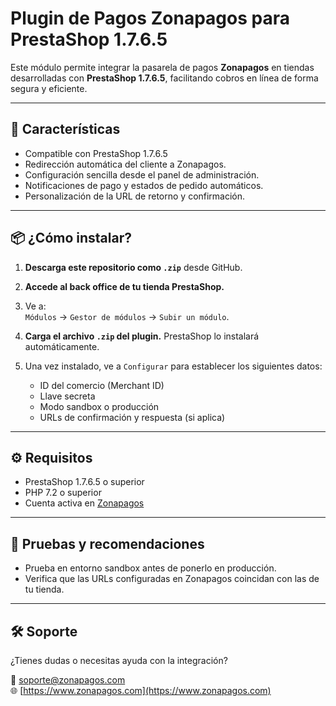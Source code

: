 # Plugin de Pagos Zonapagos para PrestaShop 1.7.6.5

Este módulo permite integrar la pasarela de pagos **Zonapagos** en tiendas desarrolladas con **PrestaShop 1.7.6.5**, facilitando cobros en línea de forma segura y eficiente.

---

## 🚀 Características

- Compatible con PrestaShop 1.7.6.5
- Redirección automática del cliente a Zonapagos.
- Configuración sencilla desde el panel de administración.
- Notificaciones de pago y estados de pedido automáticos.
- Personalización de la URL de retorno y confirmación.

---

## 📦 ¿Cómo instalar?

1. **Descarga este repositorio como `.zip`** desde GitHub.

2. **Accede al back office de tu tienda PrestaShop.**

3. Ve a:  
   `Módulos` → `Gestor de módulos` → `Subir un módulo`.

4. **Carga el archivo `.zip` del plugin.** PrestaShop lo instalará automáticamente.

5. Una vez instalado, ve a `Configurar` para establecer los siguientes datos:
   - ID del comercio (Merchant ID)
   - Llave secreta
   - Modo sandbox o producción
   - URLs de confirmación y respuesta (si aplica)

---

## ⚙️ Requisitos

- PrestaShop 1.7.6.5 o superior
- PHP 7.2 o superior
- Cuenta activa en [Zonapagos](https://www.zonapagos.com)

---

## 🧪 Pruebas y recomendaciones

- Prueba en entorno sandbox antes de ponerlo en producción.
- Verifica que las URLs configuradas en Zonapagos coincidan con las de tu tienda.

---

## 🛠️ Soporte

¿Tienes dudas o necesitas ayuda con la integración?

📧 soporte@zonapagos.com  
🌐 [https://www.zonapagos.com](https://www.zonapagos.com)


